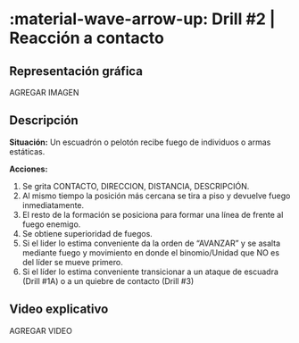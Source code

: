 # :material-wave-arrow-up: Drill #2 | Reacción a contacto

## Representación gráfica

AGREGAR IMAGEN

## Descripción

**Situación:** Un escuadrón o pelotón recibe fuego de individuos o armas estáticas.


**Acciones:**

1. Se grita CONTACTO, DIRECCION, DISTANCIA, DESCRIPCIÓN.
2. Al mismo tiempo la posición más cercana se tira a piso y devuelve fuego
inmediatamente.
3. El resto de la formación se posiciona para formar una línea de frente al fuego enemigo.
4. Se obtiene superioridad de fuegos.
5. Si el lider lo estima conveniente da la orden de “AVANZAR” y se asalta mediante fuego y
movimiento en donde el binomio/Unidad que NO es del líder se mueve primero.
6. Si el líder lo estima conveniente transicionar a un ataque de escuadra (Drill #1A) o a un
quiebre de contacto (Drill #3)

## Video explicativo

AGREGAR VIDEO